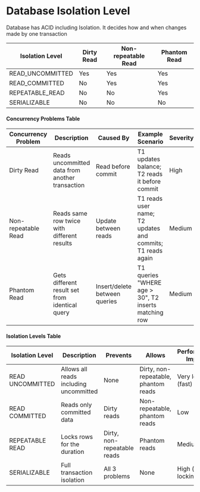 # Database Isolation Level 

Database has ACID including Isolation. It decides how and when changes made by one transaction

| Isolation Level        | Dirty Read | Non-repeatable Read | Phantom Read |
|------------------------|------------|----------------------|---------------|
| READ_UNCOMMITTED       | Yes        | Yes                  | Yes           |
| READ_COMMITTED         | No         | Yes                  | Yes           |
| REPEATABLE_READ        | No         | No                   | Yes           |
| SERIALIZABLE           | No         | No                   | No            |

#### Concurrency Problems Table

| Concurrency Problem | Description                                     | Caused By                     | Example Scenario                                           | Severity | Typical Fix                         |
| ------------------- | ----------------------------------------------- | ----------------------------- | ---------------------------------------------------------- | -------- | ----------------------------------- |
| Dirty Read          | Reads uncommitted data from another transaction | Read before commit            | T1 updates balance; T2 reads it before commit              | High     | Use READ COMMITTED or higher        |
| Non-repeatable Read | Reads same row twice with different results     | Update between reads          | T1 reads user name; T2 updates and commits; T1 reads again | Medium   | Use REPEATABLE READ or SERIALIZABLE |
| Phantom Read        | Gets different result set from identical query  | Insert/delete between queries | T1 queries "WHERE age > 30", T2 inserts matching row       | Medium   | Use SERIALIZABLE or predicate locks |

#### Isolation Levels Table

| Isolation Level  | Description                            | Prevents                    | Allows                               | Performance Impact  | Use Case                                     |
| ---------------- | -------------------------------------- | --------------------------- | ------------------------------------ | ------------------- | -------------------------------------------- |
| READ UNCOMMITTED | Allows all reads including uncommitted | None                        | Dirty, non-repeatable, phantom reads | Very low (fast)     | Analytics with no consistency need           |
| READ COMMITTED   | Reads only committed data              | Dirty reads                 | Non-repeatable, phantom reads        | Low                 | General use cases (e.g., PostgreSQL default) |
| REPEATABLE READ  | Locks rows for the duration            | Dirty, non-repeatable reads | Phantom reads                        | Medium              | Financial or reporting systems               |
| SERIALIZABLE     | Full transaction isolation             | All 3 problems              | None                                 | High (most locking) | Inventory, booking systems                   |
